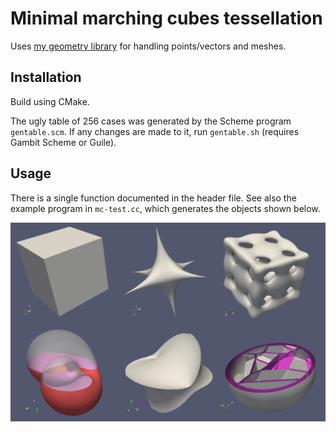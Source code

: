 # Minimal marching cubes tessellation
Uses [my geometry library](https://github.com/salvipeter/libgeom/) for handling points/vectors and meshes.

## Installation
Build using CMake.

The ugly table of 256 cases was generated by the Scheme program `gentable.scm`. If any changes are made to it, run `gentable.sh` (requires Gambit Scheme or Guile).

## Usage
There is a single function documented in the header file.
See also the example program in `mc-test.cc`, which generates the objects shown below.

![Example objects](mc-test.png)
